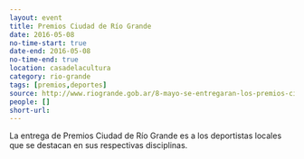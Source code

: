 ```yaml
---
layout: event 
title: Premios Ciudad de Río Grande
date: 2016-05-08
no-time-start: true
date-end: 2016-05-08
no-time-end: true
location: casadelacultura
category: rio-grande
tags: [premios,deportes]
source: http://www.riogrande.gob.ar/8-mayo-se-entregaran-los-premios-ciudad-rio-grande-deportista-destacados/
people: []
short-url: 
---
```


La entrega de Premios Ciudad de Río Grande es a los deportistas locales que se destacan en sus respectivas disciplinas. 